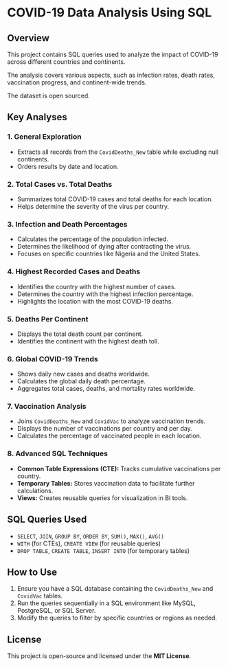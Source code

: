 # COVID-19 Data Analysis Using SQL

## Overview
This project contains SQL queries used to analyze the impact of COVID-19 across different countries and continents. 

The analysis covers various aspects, such as infection rates, death rates, vaccination progress, and continent-wide trends. 

The dataset is open sourced.

## Key Analyses
### 1. General Exploration
- Extracts all records from the `CovidDeaths_New` table while excluding null continents.
- Orders results by date and location.

### 2. Total Cases vs. Total Deaths
- Summarizes total COVID-19 cases and total deaths for each location.
- Helps determine the severity of the virus per country.

### 3. Infection and Death Percentages
- Calculates the percentage of the population infected.
- Determines the likelihood of dying after contracting the virus.
- Focuses on specific countries like Nigeria and the United States.

### 4. Highest Recorded Cases and Deaths
- Identifies the country with the highest number of cases.
- Determines the country with the highest infection percentage.
- Highlights the location with the most COVID-19 deaths.

### 5. Deaths Per Continent
- Displays the total death count per continent.
- Identifies the continent with the highest death toll.

### 6. Global COVID-19 Trends
- Shows daily new cases and deaths worldwide.
- Calculates the global daily death percentage.
- Aggregates total cases, deaths, and mortality rates worldwide.

### 7. Vaccination Analysis
- Joins `CovidDeaths_New` and `CovidVac` to analyze vaccination trends.
- Displays the number of vaccinations per country and per day.
- Calculates the percentage of vaccinated people in each location.

### 8. Advanced SQL Techniques
- **Common Table Expressions (CTE):** Tracks cumulative vaccinations per country.
- **Temporary Tables:** Stores vaccination data to facilitate further calculations.
- **Views:** Creates reusable queries for visualization in BI tools.

## SQL Queries Used
- `SELECT`, `JOIN`, `GROUP BY`, `ORDER BY`, `SUM()`, `MAX()`, `AVG()`
- `WITH` (for CTEs), `CREATE VIEW` (for reusable queries)
- `DROP TABLE`, `CREATE TABLE`, `INSERT INTO` (for temporary tables)

## How to Use
1. Ensure you have a SQL database containing the `CovidDeaths_New` and `CovidVac` tables.
2. Run the queries sequentially in a SQL environment like MySQL, PostgreSQL, or SQL Server.
3. Modify the queries to filter by specific countries or regions as needed.

## License
This project is open-source and licensed under the **MIT License**.
